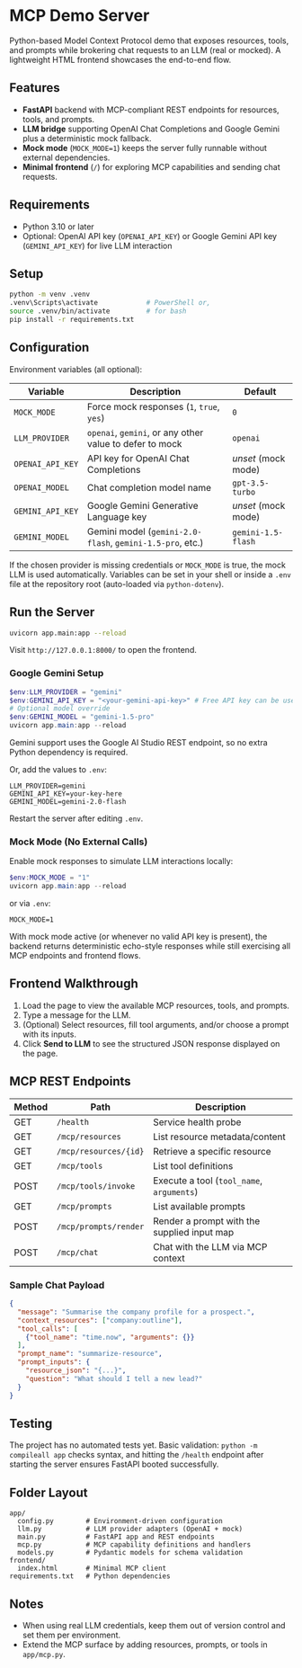 # MCP Demo Server

Python-based Model Context Protocol demo that exposes resources, tools, and prompts while brokering chat requests to an LLM (real or mocked). A lightweight HTML frontend showcases the end-to-end flow.

## Features
- **FastAPI** backend with MCP-compliant REST endpoints for resources, tools, and prompts.
- **LLM bridge** supporting OpenAI Chat Completions and Google Gemini plus a deterministic mock fallback.
- **Mock mode** (`MOCK_MODE=1`) keeps the server fully runnable without external dependencies.
- **Minimal frontend** (`/`) for exploring MCP capabilities and sending chat requests.

## Requirements
- Python 3.10 or later
- Optional: OpenAI API key (`OPENAI_API_KEY`) or Google Gemini API key (`GEMINI_API_KEY`) for live LLM interaction

## Setup
```bash
python -m venv .venv
.venv\Scripts\activate            # PowerShell or,
source .venv/bin/activate         # for bash
pip install -r requirements.txt
```

## Configuration
Environment variables (all optional):

| Variable          | Description                                                   | Default             |
|-------------------|---------------------------------------------------------------|---------------------|
| `MOCK_MODE`       | Force mock responses (`1`, `true`, `yes`)                      | `0`                 |
| `LLM_PROVIDER`    | `openai`, `gemini`, or any other value to defer to mock        | `openai`            |
| `OPENAI_API_KEY`  | API key for OpenAI Chat Completions                            | _unset_ (mock mode) |
| `OPENAI_MODEL`    | Chat completion model name                                     | `gpt-3.5-turbo`     |
| `GEMINI_API_KEY`  | Google Gemini Generative Language key                          | _unset_ (mock mode) |
| `GEMINI_MODEL`    | Gemini model (`gemini-2.0-flash`, `gemini-1.5-pro`, etc.)      | `gemini-1.5-flash`  |

If the chosen provider is missing credentials or `MOCK_MODE` is true, the mock LLM is used automatically. Variables can be set in your shell or inside a `.env` file at the repository root (auto-loaded via `python-dotenv`).

## Run the Server
```bash
uvicorn app.main:app --reload
```
Visit `http://127.0.0.1:8000/` to open the frontend.

### Google Gemini Setup
```powershell
$env:LLM_PROVIDER = "gemini"
$env:GEMINI_API_KEY = "<your-gemini-api-key>" # Free API key can be used also.
# Optional model override
$env:GEMINI_MODEL = "gemini-1.5-pro"
uvicorn app.main:app --reload
```
Gemini support uses the Google AI Studio REST endpoint, so no extra Python dependency is required.

Or, add the values to `.env`:
```
LLM_PROVIDER=gemini
GEMINI_API_KEY=your-key-here
GEMINI_MODEL=gemini-2.0-flash
```
Restart the server after editing `.env`.

### Mock Mode (No External Calls)
Enable mock responses to simulate LLM interactions locally:
```powershell
$env:MOCK_MODE = "1"
uvicorn app.main:app --reload
```
or via `.env`:
```
MOCK_MODE=1
```
With mock mode active (or whenever no valid API key is present), the backend returns deterministic echo-style responses while still exercising all MCP endpoints and frontend flows.

## Frontend Walkthrough
1. Load the page to view the available MCP resources, tools, and prompts.
2. Type a message for the LLM.
3. (Optional) Select resources, fill tool arguments, and/or choose a prompt with its inputs.
4. Click **Send to LLM** to see the structured JSON response displayed on the page.

## MCP REST Endpoints
| Method | Path                   | Description                                   |
|--------|------------------------|-----------------------------------------------|
| GET    | `/health`              | Service health probe                          |
| GET    | `/mcp/resources`       | List resource metadata/content                |
| GET    | `/mcp/resources/{id}`  | Retrieve a specific resource                  |
| GET    | `/mcp/tools`           | List tool definitions                         |
| POST   | `/mcp/tools/invoke`    | Execute a tool (`tool_name`, `arguments`)     |
| GET    | `/mcp/prompts`         | List available prompts                        |
| POST   | `/mcp/prompts/render`  | Render a prompt with the supplied input map   |
| POST   | `/mcp/chat`            | Chat with the LLM via MCP context             |

### Sample Chat Payload
```json
{
  "message": "Summarise the company profile for a prospect.",
  "context_resources": ["company:outline"],
  "tool_calls": [
    {"tool_name": "time.now", "arguments": {}}
  ],
  "prompt_name": "summarize-resource",
  "prompt_inputs": {
    "resource_json": "{...}",
    "question": "What should I tell a new lead?"
  }
}
```

## Testing
The project has no automated tests yet. Basic validation: `python -m compileall app` checks syntax, and hitting the `/health` endpoint after starting the server ensures FastAPI booted successfully.

## Folder Layout
```
app/
  config.py        # Environment-driven configuration
  llm.py           # LLM provider adapters (OpenAI + mock)
  main.py          # FastAPI app and REST endpoints
  mcp.py           # MCP capability definitions and handlers
  models.py        # Pydantic models for schema validation
frontend/
  index.html       # Minimal MCP client
requirements.txt   # Python dependencies
```

## Notes
- When using real LLM credentials, keep them out of version control and set them per environment.
- Extend the MCP surface by adding resources, prompts, or tools in `app/mcp.py`.
